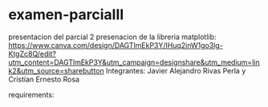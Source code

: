 # examen-parcialII
presentacion del parcial 2
presenacion de la libreria matplotlib: https://www.canva.com/design/DAGTlmEkP3Y/IHuq2inW1go3lg-KtgZc8Q/edit?utm_content=DAGTlmEkP3Y&utm_campaign=designshare&utm_medium=link2&utm_source=sharebutton
Integrantes: Javier Alejandro Rivas Perla y Cristian Ernesto Rosa

requirements: 

